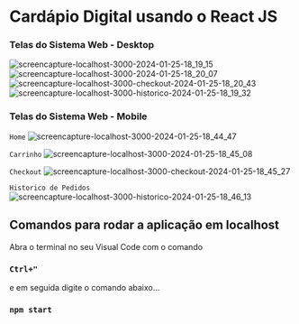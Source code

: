 # Cardápio Digital usando o React JS

### Telas do Sistema Web - Desktop
![screencapture-localhost-3000-2024-01-25-18_19_15](https://github.com/breenocunha/food-cardapio-digital-react/assets/154290956/615c738a-e6f4-4dde-be70-3963d4b6adc5)
![screencapture-localhost-3000-2024-01-25-18_20_07](https://github.com/breenocunha/food-cardapio-digital-react/assets/154290956/2a3005c8-68ac-43ea-9351-6f456e5503e5)
![screencapture-localhost-3000-checkout-2024-01-25-18_20_43](https://github.com/breenocunha/food-cardapio-digital-react/assets/154290956/44cc3827-b9f4-4ed6-b147-dd9e25f1a829)
![screencapture-localhost-3000-historico-2024-01-25-18_19_32](https://github.com/breenocunha/food-cardapio-digital-react/assets/154290956/a1917410-15b6-4ba8-8a99-bfcdf6146460)

### Telas do Sistema Web - Mobile

`Home`
![screencapture-localhost-3000-2024-01-25-18_44_47](https://github.com/breenocunha/food-cardapio-digital-react/assets/154290956/64c1b523-90d2-4b8e-86db-4dab36062462)

`Carrinho`
![screencapture-localhost-3000-2024-01-25-18_45_08](https://github.com/breenocunha/food-cardapio-digital-react/assets/154290956/2e994685-1c47-4e28-8a91-38e8d958fdfd)

`Checkout`
![screencapture-localhost-3000-checkout-2024-01-25-18_45_27](https://github.com/breenocunha/food-cardapio-digital-react/assets/154290956/c6e7f8e4-31e4-4276-ad9c-3cbc232c4004)

`Historico de Pedidos`
![screencapture-localhost-3000-historico-2024-01-25-18_46_13](https://github.com/breenocunha/food-cardapio-digital-react/assets/154290956/71458bfb-1b02-4700-9ce1-7cf827ec36b2)

## Comandos para rodar a aplicação em localhost

Abra o terminal no seu Visual Code com o comando
### `Ctrl+"`
e em seguida digite o comando abaixo...
### `npm start`


